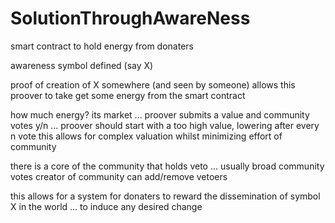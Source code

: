 # SolutionThroughAwareNess

smart contract to hold energy from donaters

awareness symbol defined (say X)

proof of creation of X somewhere (and seen by someone) allows this proover to take get some energy from the smart contract

how much energy? its market ... proover submits a value and community votes y/n ... proover should start with a too high value, lowering after every n vote
this allows for complex valuation whilst minimizing effort of community

there is a core of the community that holds veto ... usually broad community votes
creator of community can add/remove vetoers

this allows for a system for donaters to reward the dissemination of symbol X in the world ... to induce any desired change
